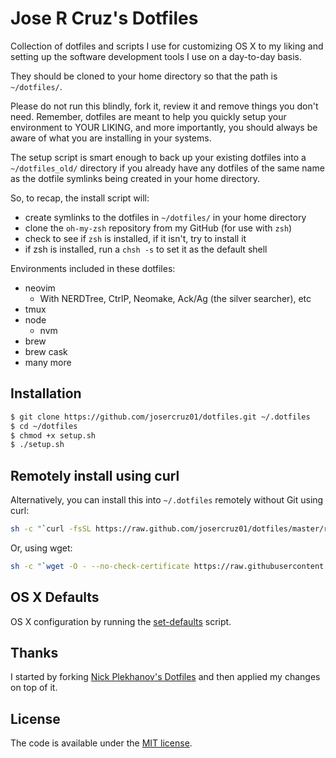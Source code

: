 # Jose R Cruz's Dotfiles

Collection of dotfiles and scripts I use for customizing OS X to my liking and setting up the software development tools I use on a day-to-day basis.

They should be cloned to your home directory so that the path is `~/dotfiles/`.

Please do not run this blindly, fork it, review it and remove things you don't need. Remember, dotfiles are meant to help you
quickly setup your environment to YOUR LIKING, and more importantly, you should always be aware of what you are installing in your systems.

The setup script is smart enough to back up your existing dotfiles into a `~/dotfiles_old/` directory if you already have any dotfiles of the same name as the dotfile symlinks being created in your home directory.

So, to recap, the install script will:

- create symlinks to the dotfiles in `~/dotfiles/` in your home directory
- clone the `oh-my-zsh` repository from my GitHub (for use with `zsh`)
- check to see if `zsh` is installed, if it isn't, try to install it
- if zsh is installed, run a `chsh -s` to set it as the default shell

Environments included in these dotfiles:

* neovim
  * With NERDTree, CtrlP, Neomake, Ack/Ag (the silver searcher), etc
* tmux
* node
  * nvm
* brew
* brew cask
* many more

## Installation

```sh
$ git clone https://github.com/josercruz01/dotfiles.git ~/.dotfiles
$ cd ~/dotfiles
$ chmod +x setup.sh
$ ./setup.sh
```

## Remotely install using curl

Alternatively, you can install this into `~/.dotfiles` remotely without Git using curl:

```sh
sh -c "`curl -fsSL https://raw.github.com/josercruz01/dotfiles/master/remote-setup.sh`"
```

Or, using wget:

```sh
sh -c "`wget -O - --no-check-certificate https://raw.githubusercontent.com/josercruz01/dotfiles/master/remote-setup.sh`"
```

## OS X Defaults

OS X configuration by running the [set-defaults](osx/set-defaults.sh) script.

## Thanks

I started by forking [Nick Plekhanov's Dotfiles](https://github.com/josercruz01/dotfiles) and then applied my changes on top of it.

## License

The code is available under the [MIT license](LICENSE).
